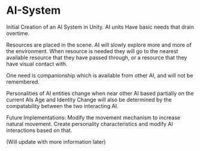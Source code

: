 # AI-System

Initial Creation of an AI System in Unity.
AI units Have basic needs that drain overtime.

Resources are placed in the scene.
AI will slowly explore more and more of the environment.
When resource is needed they will go to the nearest available resource that they have passed through,
or a resource that they have visual contact with.

One need is companionship which is available from other AI, and will not be remembered.

Personalities of AI entities change when near other AI based partially on the current AIs Age and Identity
Change will also be determined by the compatability between the two interacting AI.

Future Implementations:
Modify the movement mechanism to increase natural movement.
Create personality characteristics and modify AI interactions based on that.

(Will update with more information later)

